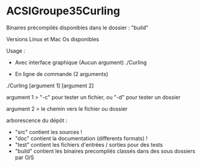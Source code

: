 ACSIGroupe35Curling
===================

Binaires précompilés disponibles dans le dossier : "build"

Versions Linux et Mac Os disponibles



Usage :


* Avec interface graphique (Aucun argument)
./Curling


* En ligne de commande (2 arguments)

./Curling [argument 1] [argument 2]

argument 1 > "-c" pour tester un fichier, ou "-d" pour tester un dossier

argument 2 > le chemin vers le fichier ou dossier



arborescence du dépôt :
- "src" contient les sources !
- "doc" contient la documentation (differents formats) !
- "test" contient les fichiers d'entrées / sorties pour des tests
- "build" contient les binaires precompilés classés dans des sous dossiers par O/S

